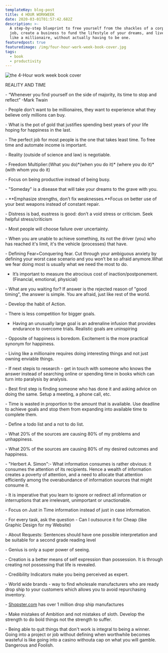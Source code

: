 ```yaml
---
templateKey: blog-post
title: 4 HOUR WORKWEEK
date: 2020-03-01T01:57:42.682Z
description: >-
  A step-by-step blueprint to free yourself from the shackles of a corporate
  job, create a business to fund the lifestyle of your dreams, and live life
  like a millionaire, without actually having to be one.
featuredpost: true
featuredimage: /img/four-hour-work-week-book-cover.jpg
tags:
  - book
  - productivity
---
```

![the 4-Hour work week book cover](/img/four-hour-work-week-book-cover.jpg "the  4-hour work week")

REALITY AND TIME

\- “Whenever you find yourself on the side of majority, its time to stop and reflect” -Mark Twain

\- People don't want to be millionaires, they want to experience what they believe only millions can buy.

\- What is the pot of gold that justifies spending best years of your life hoping for happiness in the last.

\- The perfect job for most people is the one that takes least time. To free time and automate income is important.

\- Reality (outside of science and law) is negotiable.





\- Freedom Multiplier:(What you do)\*(when you do it)\* (where you do it)*(with whom you do it)

\- Focus on being productive instead of being busy.

\- "Someday" is a disease that will take your dreams to the grave with you.



\- **Emphasize strengths, don’t fix weaknesses.**Focus on better use of your best weapons instead of constant repair.



\- Distress is bad, eustress is good: don’t a void stress or criticism. Seek helpful stress/criticism

\- Most people will choose failure over uncertainty.

\- When you are unable to achieve something, its not the driver (you) who has reached it's limit, it's the vehicle (processes) that have.

\- Defining Fear=Conquering fear. Cut through your ambiguous anxiety by defining your worst case scenario and you won’t be so afraid anymore.What we fear doing most is usually what we need the most to do.



* It’s important to measure the atrocious cost of inaction/postponement. (Financial, emotional, physicial)

\- What are you waiting for? If answer is the rejected reason of "good timing", the answer is simple. You are afraid, just like rest of the world.

\- Develop the habit of Action.

\- There is less competition for bigger goals.

* Having an unusually large goal is an adrenaline infusion that provides endurance to overcome trials. Realistic goals are uninspiring



\- Opposite of happiness is boredom. Excitement is the more practical synonym for happiness.



\- Living like a millionaire requires doing interesting things and not just owning enviable things.



\- If next stepis to research - get in touch with someone who knows the answer instead of searching online or spending time in books which can turn into paralysis by analysis.

\- Best first step is finding someone who has done it and asking advice on doing the same. Setup a meeting, a phone call, etc.







\- Time is wasted in proportion to the amount that is available. Use deadline to achieve goals and stop them from expanding into available time to complete them.

\- Define a todo list and a not to do list.

\- What 20% of the sources are causing 80% of my problems and unhappiness.

\- What 20% of the sources are causing 80% of my desired outcomes and happiness.







\- "Herbert A. Simon":- What information consumes is rather obvious: it consumes the attention of its recipients. Hence a wealth of information creates a poverty of attention, and a need to allocate that attention efficiently among the overabundance of information sources that might consume it.



\- It is imperative that you learn to ignore or redirect all information or interruptions that are irrelevant, unimportant or unactionable.

\- Focus on Just in Time information instead of just in case information.





\- For every task, ask the question - Can I outsource it for Cheap (like Graphic Design for my Website)

\- About Requests: Sentences should have one possible interpretation and be suitable for a second grade reading level

\- Genius is only a super power of seeing.

\- Creation is a better means of self expression than possession. It is through creating not possessing that life is revealed.



\- Credibility Indicators make you being perceived as expert.

\- World wide brands - way to find wholesale manufacturers who are ready drop ship to your customers which allows you to avoid repurchasing inventory.

\- [Shopster.com](http://shopster.com/) has over 1 million drop ship manufactures



\- Make mistakes of Ambition and not mistakes of sloth. Develop the strength to do bold things not the strength to suffer.



\- Being able to quit things that don't work is integral to being a winner. Going into a project or job without defining when worthwhile becomes wasteful is like going into a casino withouta cap on what you will gamble. Dangerous and Foolish.
